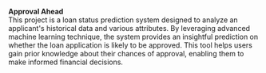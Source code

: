 **Approval Ahead**  
This project is a loan status prediction system designed to analyze an applicant's historical data and various attributes. By leveraging advanced machine learning technique, the system provides an insightful prediction on whether the loan application is likely to be approved. This tool helps users gain prior knowledge about their chances of approval, enabling them to make informed financial decisions.
